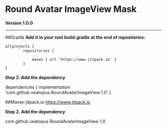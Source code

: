 # Round Avatar ImageView Mask

**Version 1.0.0**

---

##Gradle
**Add it in your root build.gradle at the end of repositories:**

```maven
allprojects {
		repositories {
			...
			maven { url 'https://www.jitpack.io' }
		}
}
```

**Step 2. Add the dependency**

dependencies {
	        implementation 'com.github.veatopus:RoundAvatarImageView:1.0'
}

##Maven
<repositories>
		<repository>
		    <id>jitpack.io</id>
		    <url>https://www.jitpack.io</url>
		</repository>
</repositories>

**Step 2. Add the dependency**

<dependency>
	    <groupId>com.github.veatopus</groupId>
	    <artifactId>RoundAvatarImageView</artifactId>
	    <version>1.0</version>
</dependency>
